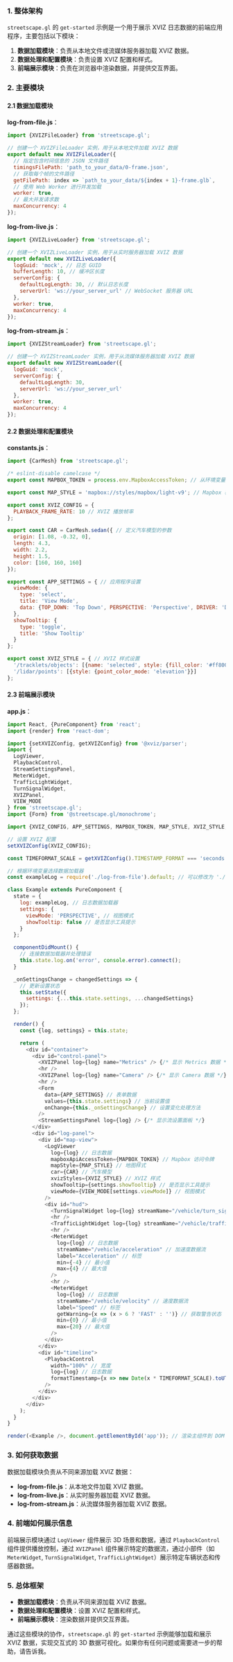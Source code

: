 
### 1. 整体架构

`streetscape.gl` 的 `get-started` 示例是一个用于展示 XVIZ 日志数据的前端应用程序，主要包括以下模块：

1. **数据加载模块**：负责从本地文件或流媒体服务器加载 XVIZ 数据。
2. **数据处理和配置模块**：负责设置 XVIZ 配置和样式。
3. **前端展示模块**：负责在浏览器中渲染数据，并提供交互界面。

### 2. 主要模块

#### 2.1 数据加载模块

**log-from-file.js**：

```javascript
import {XVIZFileLoader} from 'streetscape.gl';

// 创建一个 XVIZFileLoader 实例，用于从本地文件加载 XVIZ 数据
export default new XVIZFileLoader({
  // 指定包含时间信息的 JSON 文件路径
  timingsFilePath: 'path_to_your_data/0-frame.json',
  // 获取每个帧的文件路径
  getFilePath: index => `path_to_your_data/${index + 1}-frame.glb`,
  // 使用 Web Worker 进行并发加载
  worker: true,
  // 最大并发请求数
  maxConcurrency: 4
});
```

**log-from-live.js**：

```javascript
import {XVIZLiveLoader} from 'streetscape.gl';

// 创建一个 XVIZLiveLoader 实例，用于从实时服务器加载 XVIZ 数据
export default new XVIZLiveLoader({
  logGuid: 'mock', // 日志 GUID
  bufferLength: 10, // 缓冲区长度
  serverConfig: {
    defaultLogLength: 30, // 默认日志长度
    serverUrl: 'ws://your_server_url' // WebSocket 服务器 URL
  },
  worker: true,
  maxConcurrency: 4
});
```

**log-from-stream.js**：

```javascript
import {XVIZStreamLoader} from 'streetscape.gl';

// 创建一个 XVIZStreamLoader 实例，用于从流媒体服务器加载 XVIZ 数据
export default new XVIZStreamLoader({
  logGuid: 'mock',
  serverConfig: {
    defaultLogLength: 30,
    serverUrl: 'ws://your_server_url'
  },
  worker: true,
  maxConcurrency: 4
});
```

#### 2.2 数据处理和配置模块

**constants.js**：

```javascript
import {CarMesh} from 'streetscape.gl';

/* eslint-disable camelcase */
export const MAPBOX_TOKEN = process.env.MapboxAccessToken; // 从环境变量中读取 Mapbox 访问令牌

export const MAP_STYLE = 'mapbox://styles/mapbox/light-v9'; // Mapbox 样式

export const XVIZ_CONFIG = {
  PLAYBACK_FRAME_RATE: 10 // XVIZ 播放帧率
};

export const CAR = CarMesh.sedan({ // 定义汽车模型的参数
  origin: [1.08, -0.32, 0],
  length: 4.3,
  width: 2.2,
  height: 1.5,
  color: [160, 160, 160]
});

export const APP_SETTINGS = { // 应用程序设置
  viewMode: {
    type: 'select',
    title: 'View Mode',
    data: {TOP_DOWN: 'Top Down', PERSPECTIVE: 'Perspective', DRIVER: 'Driver'}
  },
  showTooltip: {
    type: 'toggle',
    title: 'Show Tooltip'
  }
};

export const XVIZ_STYLE = { // XVIZ 样式设置
  '/tracklets/objects': [{name: 'selected', style: {fill_color: '#ff8000aa'}}],
  '/lidar/points': [{style: {point_color_mode: 'elevation'}}]
};
```

#### 2.3 前端展示模块

**app.js**：

```javascript
import React, {PureComponent} from 'react';
import {render} from 'react-dom';

import {setXVIZConfig, getXVIZConfig} from '@xviz/parser';
import {
  LogViewer,
  PlaybackControl,
  StreamSettingsPanel,
  MeterWidget,
  TrafficLightWidget,
  TurnSignalWidget,
  XVIZPanel,
  VIEW_MODE
} from 'streetscape.gl';
import {Form} from '@streetscape.gl/monochrome';

import {XVIZ_CONFIG, APP_SETTINGS, MAPBOX_TOKEN, MAP_STYLE, XVIZ_STYLE, CAR} from './constants';

// 设置 XVIZ 配置
setXVIZConfig(XVIZ_CONFIG);

const TIMEFORMAT_SCALE = getXVIZConfig().TIMESTAMP_FORMAT === 'seconds' ? 1000 : 1;

// 根据环境变量选择数据加载器
const exampleLog = require('./log-from-file').default; // 可以修改为 './log-from-stream' 或 './log-from-live'

class Example extends PureComponent {
  state = {
    log: exampleLog, // 日志数据加载器
    settings: {
      viewMode: 'PERSPECTIVE', // 视图模式
      showTooltip: false // 是否显示工具提示
    }
  };

  componentDidMount() {
    // 连接数据加载器并处理错误
    this.state.log.on('error', console.error).connect();
  }

  _onSettingsChange = changedSettings => {
    // 更新设置状态
    this.setState({
      settings: {...this.state.settings, ...changedSettings}
    });
  };

  render() {
    const {log, settings} = this.state;

    return (
      <div id="container">
        <div id="control-panel">
          <XVIZPanel log={log} name="Metrics" /> {/* 显示 Metrics 数据 */}
          <hr />
          <XVIZPanel log={log} name="Camera" /> {/* 显示 Camera 数据 */}
          <hr />
          <Form
            data={APP_SETTINGS} // 表单数据
            values={this.state.settings} // 当前设置值
            onChange={this._onSettingsChange} // 设置变化处理方法
          />
          <StreamSettingsPanel log={log} /> {/* 显示流设置面板 */}
        </div>
        <div id="log-panel">
          <div id="map-view">
            <LogViewer
              log={log} // 日志数据
              mapboxApiAccessToken={MAPBOX_TOKEN} // Mapbox 访问令牌
              mapStyle={MAP_STYLE} // 地图样式
              car={CAR} // 汽车模型
              xvizStyles={XVIZ_STYLE} // XVIZ 样式
              showTooltip={settings.showTooltip} // 是否显示工具提示
              viewMode={VIEW_MODE[settings.viewMode]} // 视图模式
            />
            <div id="hud">
              <TurnSignalWidget log={log} streamName="/vehicle/turn_signal" /> {/* 显示转向灯状态 */}
              <hr />
              <TrafficLightWidget log={log} streamName="/vehicle/traffic_light" /> {/* 显示交通灯状态 */}
              <hr />
              <MeterWidget
                log={log} // 日志数据
                streamName="/vehicle/acceleration" // 加速度数据流
                label="Acceleration" // 标签
                min={-4} // 最小值
                max={4} // 最大值
              />
              <hr />
              <MeterWidget
                log={log} // 日志数据
                streamName="/vehicle/velocity" // 速度数据流
                label="Speed" // 标签
                getWarning={x => (x > 6 ? 'FAST' : '')} // 获取警告状态
                min={0} // 最小值
                max={20} // 最大值
              />
            </div>
          </div>
          <div id="timeline">
            <PlaybackControl
              width="100%" // 宽度
              log={log} // 日志数据
              formatTimestamp={x => new Date(x * TIMEFORMAT_SCALE).toUTCString()} // 格式化时间戳
            />
          </div>
        </div>
      </div>
    );
  }
}

render(<Example />, document.getElementById('app')); // 渲染主组件到 DOM 中
```

### 3. 如何获取数据

数据加载模块负责从不同来源加载 XVIZ 数据：

- **log-from-file.js**：从本地文件加载 XVIZ 数据。
- **log-from-live.js**：从实时服务器加载 XVIZ 数据。
- **log-from-stream.js**：从流媒体服务器加载 XVIZ 数据。

### 4. 前端如何展示信息

前端展示模块通过 `LogViewer` 组件展示 3D 场景和数据，通过 `PlaybackControl` 组件提供播放控制，通过 `XVIZPanel` 组件展示特定的数据流，通过小部件（如 `MeterWidget`, `TurnSignalWidget`, `TrafficLightWidget`）展示特定车辆状态和传感器数据。

### 5. 总体框架

- **数据加载模块**：负责从不同来源加载 XVIZ 数据。
- **数据处理和配置模块**：设置 XVIZ 配置和样式。
- **前端展示模块**：渲染数据并提供交互界面。

通过这些模块的协作，`streetscape.gl` 的 `get-started` 示例能够加载和展示 XVIZ 数据，实现交互式的 3D 数据可视化。如果你有任何问题或需要进一步的帮助，请告诉我。